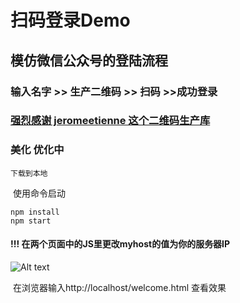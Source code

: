 扫码登录Demo
====
  ## 模仿微信公众号的登陆流程 
  ### 输入名字 >> 生产二维码 >> 扫码  >>成功登录

 ### [强烈感谢 jeromeetienne 这个二维码生产库](https://github.com/jeromeetienne/jquery-qrcode)

 ### 美化 优化中
 
 
    下载到本地
  
  使用命令启动
  
    npm install
    npm start
  
  #### !!! 在两个页面中的JS里更改myhost的值为你的服务器IP
  ![Alt text](http://upload-images.jianshu.io/upload_images/6206743-46296482974a4362.gif?imageMogr2/auto-orient/strip "Optional title")
  
  在浏览器输入http://localhost/welcome.html 查看效果
